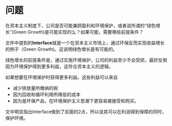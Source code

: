 # 问题

在资本主义制度下，公司是否可能兼顾盈利和环境保护，或者说所谓的“绿色增长”(Green Growth)是可能实现的么？如果可能，需要哪些前提条件？

文件中提到的**Interface**就是一个在资本主义市场上，通过环保反而实现收益增长的例子（Green Growth)。这说明绿色增长是有可能的。

绿色增长的前提条件是，通过实施环境保护，公司的利益至少不会受损，最好反倒因为环境保护得到更多利益，这符合资本主义的逻辑。

如果想要在环境保护时获得更多利益。这些利益可以来自

* 减少排放量所缴纳的税
* 因为回收和循环利用所降低的成本
* 因为是环保产品，在环境保护主义思潮下更容易被接受和购买。

文中明显指出Interface做到了前面的2点，所以说其可以在利润得到保障的同时，保护环境。